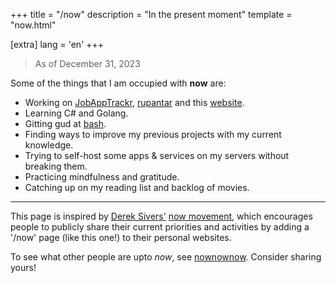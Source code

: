 +++
title = "/now"
description = "In the present moment"
template = "now.html"

[extra]
lang = 'en'
+++

> <span class='natural-type'> As of December 31, 2023 </span>

Some of the things that I am occupied with **now** are:

- Working on [JobAppTrackr](https://github.com/Bhodrolok/JobAppTrackr), [rupantar](https://github.com/Bhodrolok/rupantar) and this [website](https://github.com/Bhodrolok/Bhodrolok.github.io).
- Learning C# and Golang. 
- Gitting gud at [bash](https://www.man7.org/linux/man-pages/man1/bash.1.html).
- Finding ways to improve my previous projects with my current knowledge.
- Trying to self-host some apps & services on my servers <span class='natural-type'>without breaking them.</span>
- Practicing mindfulness and gratitude.
- Catching up on my reading list and backlog of movies.

---

This page is inspired by [Derek Sivers'](https://sive.rs) [now movement](https://nownownow.com/about), which encourages people to publicly share their current priorities and activities by adding a '/now' page (like this one!) to their personal websites.

To see what other people are upto *now*, see [nownownow](https://nownownow.com). Consider sharing yours!